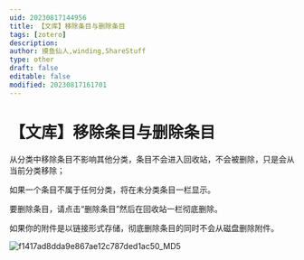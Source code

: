 ```yaml
---
uid: 20230817144956
title: 【文库】移除条目与删除条目
tags: [zotero]
description: 
author: 摸鱼仙人,winding,ShareStuff
type: other
draft: false
editable: false
modified: 20230817161701
---
```


# 【文库】移除条目与删除条目

从分类中移除条目不影响其他分类，条目不会进入回收站，不会被删除，只是会从当前分类移除；

如果一个条目不属于任何分类，将在未分类条目一栏显示。

要删除条目，请点击“删除条目”然后在回收站一栏彻底删除。

如果你的附件是以链接形式存储，彻底删除条目的同时不会从磁盘删除附件。

![f1417ad8dda9e867ae12c787ded1ac50_MD5](https://cdn.pkmer.cn/images/202308171549829.jpg!pkmer)
